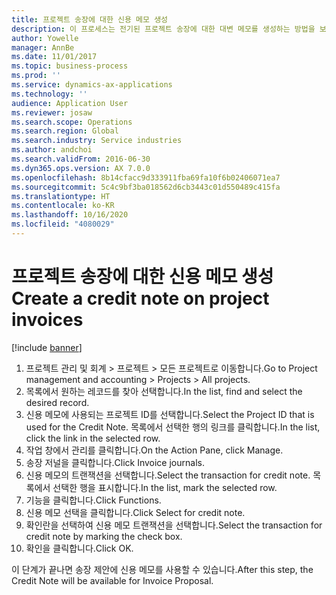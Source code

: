 ```yaml
---
title: 프로젝트 송장에 대한 신용 메모 생성
description: 이 프로세스는 전기된 프로젝트 송장에 대한 대변 메모를 생성하는 방법을 보여줍니다.
author: Yowelle
manager: AnnBe
ms.date: 11/01/2017
ms.topic: business-process
ms.prod: ''
ms.service: dynamics-ax-applications
ms.technology: ''
audience: Application User
ms.reviewer: josaw
ms.search.scope: Operations
ms.search.region: Global
ms.search.industry: Service industries
ms.author: andchoi
ms.search.validFrom: 2016-06-30
ms.dyn365.ops.version: AX 7.0.0
ms.openlocfilehash: 8b14cfacc9d333911fba69fa10f6b02406071ea7
ms.sourcegitcommit: 5c4c9bf3ba018562d6cb3443c01d550489c415fa
ms.translationtype: HT
ms.contentlocale: ko-KR
ms.lasthandoff: 10/16/2020
ms.locfileid: "4080029"
---
```

# <a name="create-a-credit-note-on-project-invoices"></a><span data-ttu-id="7b892-103">프로젝트 송장에 대한 신용 메모 생성</span><span class="sxs-lookup"><span data-stu-id="7b892-103">Create a credit note on project invoices</span></span>

[!include [banner](../../includes/banner.md)]

1. <span data-ttu-id="7b892-104">프로젝트 관리 및 회계 > 프로젝트 > 모든 프로젝트로 이동합니다.</span><span class="sxs-lookup"><span data-stu-id="7b892-104">Go to Project management and accounting > Projects > All projects.</span></span> 
2. <span data-ttu-id="7b892-105">목록에서 원하는 레코드를 찾아 선택합니다.</span><span class="sxs-lookup"><span data-stu-id="7b892-105">In the list, find and select the desired record.</span></span> 
3. <span data-ttu-id="7b892-106">신용 메모에 사용되는 프로젝트 ID를 선택합니다.</span><span class="sxs-lookup"><span data-stu-id="7b892-106">Select the Project ID that is used for the Credit Note.</span></span> <span data-ttu-id="7b892-107">목록에서 선택한 행의 링크를 클릭합니다.</span><span class="sxs-lookup"><span data-stu-id="7b892-107">In the list, click the link in the selected row.</span></span> 
4. <span data-ttu-id="7b892-108">작업 창에서 관리를 클릭합니다.</span><span class="sxs-lookup"><span data-stu-id="7b892-108">On the Action Pane, click Manage.</span></span> 
5. <span data-ttu-id="7b892-109">송장 저널을 클릭합니다.</span><span class="sxs-lookup"><span data-stu-id="7b892-109">Click Invoice journals.</span></span> 
6. <span data-ttu-id="7b892-110">신용 메모의 트랜잭션을 선택합니다.</span><span class="sxs-lookup"><span data-stu-id="7b892-110">Select the transaction for credit note.</span></span> <span data-ttu-id="7b892-111">목록에서 선택한 행을 표시합니다.</span><span class="sxs-lookup"><span data-stu-id="7b892-111">In the list, mark the selected row.</span></span> 
7. <span data-ttu-id="7b892-112">기능을 클릭합니다.</span><span class="sxs-lookup"><span data-stu-id="7b892-112">Click Functions.</span></span> 
8. <span data-ttu-id="7b892-113">신용 메모 선택을 클릭합니다.</span><span class="sxs-lookup"><span data-stu-id="7b892-113">Click Select for credit note.</span></span> 
9. <span data-ttu-id="7b892-114">확인란을 선택하여 신용 메모 트랜잭션을 선택합니다.</span><span class="sxs-lookup"><span data-stu-id="7b892-114">Select the transaction for credit note by marking the check box.</span></span>
10. <span data-ttu-id="7b892-115">확인을 클릭합니다.</span><span class="sxs-lookup"><span data-stu-id="7b892-115">Click OK.</span></span> 

<span data-ttu-id="7b892-116">이 단계가 끝나면 송장 제안에 신용 메모를 사용할 수 있습니다.</span><span class="sxs-lookup"><span data-stu-id="7b892-116">After this step, the Credit Note will be available for Invoice Proposal.</span></span>
